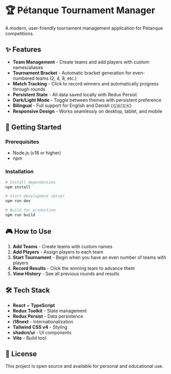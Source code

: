 # 🏆 Pétanque Tournament Manager

A modern, user-friendly tournament management application for Pétanque competitions.

## ✨ Features

- **Team Management** - Create teams and add players with custom names/aliases
- **Tournament Bracket** - Automatic bracket generation for even-numbered teams (2, 4, 8, etc.)
- **Match Tracking** - Click to record winners and automatically progress through rounds
- **Persistent State** - All data saved locally with Redux Persist
- **Dark/Light Mode** - Toggle between themes with persistent preference
- **Bilingual** - Full support for English and Danish (🇬🇧/🇩🇰)
- **Responsive Design** - Works seamlessly on desktop, tablet, and mobile

## 🚀 Getting Started

### Prerequisites
- Node.js (v18 or higher)
- npm

### Installation

```bash
# Install dependencies
npm install

# Start development server
npm run dev

# Build for production
npm run build
```

## 🎮 How to Use

1. **Add Teams** - Create teams with custom names
2. **Add Players** - Assign players to each team
3. **Start Tournament** - Begin when you have an even number of teams with players
4. **Record Results** - Click the winning team to advance them
5. **View History** - See all previous rounds and results

## 🛠️ Tech Stack

- **React** + **TypeScript**
- **Redux Toolkit** - State management
- **Redux Persist** - Data persistence
- **i18next** - Internationalization
- **Tailwind CSS v4** - Styling
- **shadcn/ui** - UI components
- **Vite** - Build tool

## 📝 License

This project is open source and available for personal and educational use.

